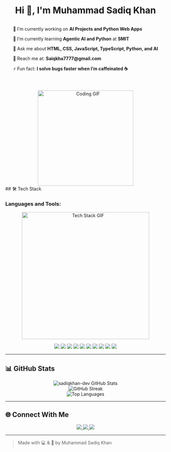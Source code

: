 <h1 align="center">Hi 👋, I'm Muhammad Sadiq Khan</h1>
<!-- Side-by-side layout: Content on Left, GIF on Right -->
<div align="center" style="display: flex; justify-content: center; align-items: center; gap: 40px; flex-wrap: wrap;">
  <!-- Text Content -->
  <div style="text-align: left; max-width: 500px;">
    <p>🔭 I’m currently working on <strong>AI Projects and Python Web Apps</strong></p>
    <p>🌱 I’m currently learning <strong>Agentic AI and Python</strong> at <strong>SMIT</strong></p>
    <p>💬 Ask me about <strong>HTML, CSS, JavaScript, TypeScript, Python, and AI</strong></p>
    <p>📧 Reach me at: <strong>Saiqkha7777@gmail.com</strong></p>
    <p>⚡ Fun fact: <strong>I solve bugs faster when I’m caffeinated ☕</strong></p>
  </div>

  <!-- Coding GIF -->
  <div>
    <img src="https://media.giphy.com/media/qgQUggAC3Pfv687qPC/giphy.gif" alt="Coding GIF" width="300" />
  </div>
</div>
## 🛠️ Tech Stack

### Languages and Tools:

<!-- Avoiding right-aligned GIF to prevent layout issues -->
<p align="center">
  <img src="https://media.giphy.com/media/xT9IgzoKnwFNmISR8I/giphy.gif" alt="Tech Stack GIF" width="400"/>
</p>

<p align="center">
  <img src="https://img.shields.io/badge/HTML5-E34F26?style=for-the-badge&logo=html5&logoColor=white"/>
  <img src="https://img.shields.io/badge/CSS3-1572B6?style=for-the-badge&logo=css3&logoColor=white"/>
  <img src="https://img.shields.io/badge/JavaScript-F7DF1E?style=for-the-badge&logo=javascript&logoColor=black"/>
  <img src="https://img.shields.io/badge/TypeScript-3178C6?style=for-the-badge&logo=typescript&logoColor=white"/>
  <img src="https://img.shields.io/badge/Python-3776AB?style=for-the-badge&logo=python&logoColor=white"/>
  <img src="https://img.shields.io/badge/Next.js-000000?style=for-the-badge&logo=next.js&logoColor=white"/>
  <img src="https://img.shields.io/badge/Tailwind_CSS-38B2AC?style=for-the-badge&logo=tailwind-css&logoColor=white"/>
  <img src="https://img.shields.io/badge/Bootstrap-7952B3?style=for-the-badge&logo=bootstrap&logoColor=white"/>
  <img src="https://img.shields.io/badge/Streamlit-FF4B4B?style=for-the-badge&logo=streamlit&logoColor=white"/>
  <img src="https://img.shields.io/badge/FastAPI-009688?style=for-the-badge&logo=fastapi&logoColor=white"/>
</p>

---

## 📊 GitHub Stats

<p align="center">
  <img src="https://github-readme-stats.vercel.app/api?username=sadiqkhan-dev&show_icons=true&locale=en" alt="sadiqkhan-dev GitHub Stats" />
  <br />
  <img src="https://github-readme-streak-stats.herokuapp.com/?user=sadiqkhan-dev" alt="GitHub Streak" />
  <br />
  <img src="https://github-readme-stats.vercel.app/api/top-langs?username=sadiqkhan-dev&show_icons=true&locale=en&layout=compact" alt="Top Languages" />
</p>

---

## 🌐 Connect With Me

<p align="center">
  <a href="https://www.linkedin.com/in/sadiqkhan-dev/" target="_blank">
    <img src="https://img.shields.io/badge/LinkedIn-blue?style=for-the-badge&logo=linkedin&logoColor=white"/>
  </a>
  <a href="mailto:Saiqkha7777@gmail.com" target="_blank">
    <img src="https://img.shields.io/badge/Gmail-D14836?style=for-the-badge&logo=gmail&logoColor=white"/>
  </a>
  <a href="https://github.com/sadiqkhan-dev" target="_blank">
    <img src="https://img.shields.io/badge/GitHub-100000?style=for-the-badge&logo=github&logoColor=white"/>
  </a>
</p>

---

> Made with 💻 & 💖 by Muhammad Sadiq Khan

